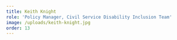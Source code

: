 ```yaml
---
title: Keith Knight
role: 'Policy Manager, Civil Service Disability Inclusion Team'
image: /uploads/keith-knight.jpg
order: 13
---
```


